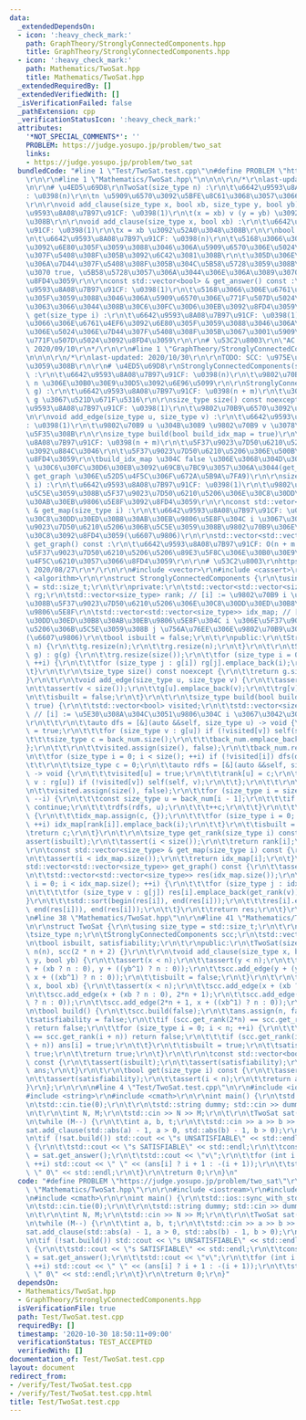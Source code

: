 ```yaml
---
data:
  _extendedDependsOn:
  - icon: ':heavy_check_mark:'
    path: GraphTheory/StronglyConnectedComponents.hpp
    title: GraphTheory/StronglyConnectedComponents.hpp
  - icon: ':heavy_check_mark:'
    path: Mathematics/TwoSat.hpp
    title: Mathematics/TwoSat.hpp
  _extendedRequiredBy: []
  _extendedVerifiedWith: []
  _isVerificationFailed: false
  _pathExtension: cpp
  _verificationStatusIcon: ':heavy_check_mark:'
  attributes:
    '*NOT_SPECIAL_COMMENTS*': ''
    PROBLEM: https://judge.yosupo.jp/problem/two_sat
    links:
    - https://judge.yosupo.jp/problem/two_sat
  bundledCode: "#line 1 \"Test/TwoSat.test.cpp\"\n#define PROBLEM \"https://judge.yosupo.jp/problem/two_sat\"\
    \r\n\r\n#line 1 \"Mathematics/TwoSat.hpp\"\n\n\n\r\n/*\r\nlast-updated: 2020/09/10\r\
    \n\r\n# \u4ED5\u69D8\r\nTwoSat(size_type n) :\r\n\t\u6642\u9593\u8A08\u7B97\u91CF\
    : \u0398(n)\r\n\tn \u5909\u6570\u3092\u5BFE\u8C61\u3068\u3057\u3066\u69CB\u7BC9\
    \r\n\r\nvoid add_clause(size_type x, bool xb, size_type y, bool yb) :\r\n\t\u6642\
    \u9593\u8A08\u7B97\u91CF: \u0398(1)\r\n\t(x = xb) v (y = yb) \u3092\u52A0\u3048\
    \u308B\r\n\r\nvoid add_clause(size_type x, bool xb) :\r\n\t\u6642\u9593\u8A08\u7B97\
    \u91CF: \u0398(1)\r\n\tx = xb \u3092\u52A0\u3048\u308B\r\n\r\nbool build() :\r\
    \n\t\u6642\u9593\u8A08\u7B97\u91CF: \u0398(n)\r\n\t\u5168\u3066\u306E\u6761\u4EF6\
    \u3092\u6E80\u305F\u3059\u3088\u3046\u306A\u5909\u6570\u306E\u5024\u306E\u7D44\
    \u307F\u5408\u308F\u305B\u3092\u6C42\u3081\u308B\r\n\t\u305D\u306E\u3088\u3046\
    \u306A\u7D44\u307F\u5408\u308F\u305B\u304C\u5B58\u5728\u3059\u308B\u306A\u3089\
    \u3070 true, \u5B58\u5728\u3057\u306A\u3044\u306E\u306A\u3089\u3070 false \u3092\
    \u8FD4\u3059\r\n\r\nconst std::vector<bool> & get_answer() const :\r\n\t\u6642\
    \u9593\u8A08\u7B97\u91CF: \u0398(1)\r\n\t\u5168\u3066\u306E\u6761\u4EF6\u3092\u6E80\
    \u305F\u3059\u3088\u3046\u306A\u5909\u6570\u306E\u771F\u507D\u5024\u304C\u5165\
    \u3063\u3066\u3044\u308B\u30C6\u30FC\u30D6\u30EB\u3092\u8FD4\u3059\r\n\r\nbool\
    \ get(size_type i) :\r\n\t\u6642\u9593\u8A08\u7B97\u91CF: \u0398(1)\r\n\t\u5168\
    \u3066\u306E\u6761\u4EF6\u3092\u6E80\u305F\u3059\u3088\u3046\u306A\u5909\u6570\
    \u306E\u5024\u306E\u7D44\u307F\u5408\u308F\u305B\u3067\u3001\u5909\u6570 i \u306E\
    \u771F\u507D\u5024\u3092\u8FD4\u3059\r\n\r\n# \u53C2\u8003\r\n\"AC Library\" https://atcoder.jp/posts/517m,\
    \ 2020/09/10\r\n*/\r\n\r\n#line 1 \"GraphTheory/StronglyConnectedComponents.hpp\"\
    \n\n\n\r\n/*\r\nlast-updated: 2020/10/30\r\n\r\nTODO: SCC: \u975E\u518D\u5E30\u306B\
    \u3059\u308B\r\n\r\n# \u4ED5\u69D8\r\nStronglyConnectedComponents(size_type n)\
    \ :\r\n\t\u6642\u9593\u8A08\u7B97\u91CF: \u0398(n)\r\n\t\u9802\u70B9\u6570\u304C\
    \ n \u306E\u30B0\u30E9\u30D5\u3092\u6E96\u5099\r\n\r\nStronglyConnectedComponentx(std::vector<std::vector<size_type>>\
    \ g) :\r\n\t\u6642\u9593\u8A08\u7B97\u91CF: \u0398(n + m)\r\n\t\u30B0\u30E9\u30D5\
    \ g \u3067\u521D\u671F\u5316\r\n\r\nsize_type size() const noexcept :\r\n\t\u6642\
    \u9593\u8A08\u7B97\u91CF: \u0398(1)\r\n\t\u9802\u70B9\u6570\u3092\u8FD4\u3059\r\
    \n\r\nvoid add_edge(size_type u, size_type v) :\r\n\t\u6642\u9593\u8A08\u7B97\u91CF\
    : \u0398(1)\r\n\t\u9802\u70B9 u \u304B\u3089 \u9802\u70B9 v \u3078\u8FBA\u3092\
    \u5F35\u308B\r\n\r\nsize_type build(bool build_idx_map = true)\r\n\t\u6642\u9593\
    \u8A08\u7B97\u91CF: \u0398(n + m)\r\n\t\u5F37\u9023\u7D50\u6210\u5206\u5206\u89E3\
    \u3092\u884C\u3046\r\n\t\u5F37\u9023\u7D50\u6210\u5206\u306E\u500B\u6570\u3092\
    \u8FD4\u3059\r\n\tbuild_idx_map \u304C false \u306E\u3068\u304D\u306F idx_map\
    \ \u30C6\u30FC\u30D6\u30EB\u3092\u69CB\u7BC9\u3057\u306A\u3044(get_map \u3084\
    \ get_graph \u306E\u52D5\u4F5C\u306F\u672A\u5B9A\u7FA9)\r\n\r\nsize_type get_rank(size_type\
    \ i) :\r\n\t\u6642\u9593\u8A08\u7B97\u91CF: \u0398(1)\r\n\t\u9802\u70B9 i \u304C\
    \u5C5E\u3059\u308B\u5F37\u9023\u7D50\u6210\u5206\u306E\u30C8\u30DD\u30ED\u30B8\
    \u30AB\u30EB\u9806\u5E8F\u3092\u8FD4\u3059\r\n\r\nconst std::vetor<size_type>\
    \ & get_map(size_type i) :\r\n\t\u6642\u9593\u8A08\u7B97\u91CF: \u0398(1)\r\n\t\
    \u30C8\u30DD\u30ED\u30B8\u30AB\u30EB\u9806\u5E8F\u304C i \u3067\u3042\u308B\u5F37\
    \u9023\u7D50\u6210\u5206\u306B\u5C5E\u3059\u308B\u9802\u70B9\u306E\u30EA\u30B9\
    \u30C8\u3092\u8FD4\u3059(\u6607\u9806)\r\n\r\nstd::vector<std::vector<size_type>>\
    \ get_graph() const :\r\n\t\u6642\u9593\u8A08\u7B97\u91CF: O(n + m log m)\r\n\t\
    \u5F37\u9023\u7D50\u6210\u5206\u5206\u89E3\u5F8C\u306E\u30B0\u30E9\u30D5\u3092\
    \u4F5C\u6210\u3057\u3066\u8FD4\u3059\r\n\r\n# \u53C2\u8003\r\nhttps://mathtrain.jp/kyorenketsu,\
    \ 2020/08/27\r\n*/\r\n\r\n#include <vector>\r\n#include <cassert>\r\n#include\
    \ <algorithm>\r\n\r\nstruct StronglyConnectedComponents {\r\n\tusing size_type\
    \ = std::size_t;\r\n\t\r\nprivate:\r\n\tstd::vector<std::vector<size_type>> g,\
    \ rg;\r\n\tstd::vector<size_type> rank; // [i] := \u9802\u70B9 i \u304C\u5C5E\u3059\
    \u308B\u5F37\u9023\u7D50\u6210\u5206\u306E\u30C8\u30DD\u30ED\u30B8\u30AB\u30EB\
    \u9806\u5E8F\r\n\tstd::vector<std::vector<size_type>> idx_map; // [i][j] := \u30C8\
    \u30DD\u30ED\u30B8\u30AB\u30EB\u9806\u5E8F\u304C i \u306E\u5F37\u9023\u7D50\u6210\
    \u5206\u306B\u5C5E\u3059\u308B j \u756A\u76EE\u306E\u9802\u70B9\u306E\u756A\u53F7\
    (\u6607\u9806)\r\n\tbool isbuilt = false;\r\n\t\r\npublic:\r\n\tStronglyConnectedComponents(size_type\
    \ n) {\r\n\t\tg.resize(n);\r\n\t\trg.resize(n);\r\n\t}\r\n\t\r\n\tStronglyConnectedComponents(std::vector<std::vector<size_type>>\
    \ g) : g(g) {\r\n\t\trg.resize(size());\r\n\t\tfor (size_type i = 0; i < size();\
    \ ++i) {\r\n\t\t\tfor (size_type j : g[i]) rg[j].emplace_back(i);\r\n\t\t}\r\n\
    \t}\r\n\t\r\n\tsize_type size() const noexcept {\r\n\t\treturn g.size();\r\n\t\
    }\r\n\t\r\n\tvoid add_edge(size_type u, size_type v) {\r\n\t\tassert(u < size());\r\
    \n\t\tassert(v < size());\r\n\t\tg[u].emplace_back(v);\r\n\t\trg[v].emplace_back(u);\r\
    \n\t\tisbuilt = false;\r\n\t}\r\n\t\r\n\tsize_type build(bool build_idx_map =\
    \ true) {\r\n\t\tstd::vector<bool> visited;\r\n\t\tstd::vector<size_type> back_num;\
    \ // [i] := \u5E30\u308A\u304C\u3051\u9806\u304C i \u3067\u3042\u308B\u9802\u70B9\
    \r\n\t\t\r\n\t\tauto dfs = [&](auto &&self, size_type u) -> void {\r\n\t\t\tvisited[u]\
    \ = true;\r\n\t\t\tfor (size_type v : g[u]) if (!visited[v]) self(self, v);\r\n\
    \t\t\tsize_type c = back_num.size();\r\n\t\t\tback_num.emplace_back(u);\r\n\t\t\
    };\r\n\t\t\r\n\t\tvisited.assign(size(), false);\r\n\t\tback_num.reserve(size());\r\
    \n\t\tfor (size_type i = 0; i < size(); ++i) if (!visited[i]) dfs(dfs, i);\r\n\
    \t\t\r\n\t\tsize_type c = 0;\r\n\t\tauto rdfs = [&](auto &&self, size_type u)\
    \ -> void {\r\n\t\t\tvisited[u] = true;\r\n\t\t\trank[u] = c;\r\n\t\t\tfor (size_type\
    \ v : rg[u]) if (!visited[v]) self(self, v);\r\n\t\t};\r\n\t\t\r\n\t\trank.resize(size());\r\
    \n\t\tvisited.assign(size(), false);\r\n\t\tfor (size_type i = size(); i > 0;\
    \ --i) {\r\n\t\t\tconst size_type u = back_num[i - 1];\r\n\t\t\tif (visited[u])\
    \ continue;\r\n\t\t\trdfs(rdfs, u);\r\n\t\t\t++c;\r\n\t\t}\r\n\t\t\r\n\t\tif (build_idx_map)\
    \ {\r\n\t\t\tidx_map.assign(c, {});\r\n\t\t\tfor (size_type i = 0; i < size();\
    \ ++i) idx_map[rank[i]].emplace_back(i);\r\n\t\t}\r\n\t\tisbuilt = true;\r\n\t\
    \treturn c;\r\n\t}\r\n\t\r\n\tsize_type get_rank(size_type i) const {\r\n\t\t\
    assert(isbuilt);\r\n\t\tassert(i < size());\r\n\t\treturn rank[i];\r\n\t}\r\n\t\
    \r\n\tconst std::vector<size_type> & get_map(size_type i) const {\r\n\t\tassert(isbuilt);\r\
    \n\t\tassert(i < idx_map.size());\r\n\t\treturn idx_map[i];\r\n\t}\r\n\t\r\n\t\
    std::vector<std::vector<size_type>> get_graph() const {\r\n\t\tassert(isbuilt);\r\
    \n\t\tstd::vector<std::vector<size_type>> res(idx_map.size());\r\n\t\tfor (size_type\
    \ i = 0; i < idx_map.size(); ++i) {\r\n\t\t\tfor (size_type j : idx_map[i]) {\r\
    \n\t\t\t\tfor (size_type v : g[j]) res[i].emplace_back(get_rank(v));\r\n\t\t\t\
    }\r\n\t\t\tstd::sort(begin(res[i]), end(res[i]));\r\n\t\t\tres[i].erase(unique(begin(res[i]),\
    \ end(res[i])), end(res[i]));\r\n\t\t}\r\n\t\treturn res;\r\n\t}\r\n};\r\n\r\n\
    \n#line 38 \"Mathematics/TwoSat.hpp\"\n\r\n#line 41 \"Mathematics/TwoSat.hpp\"\
    \n\r\nstruct TwoSat {\r\n\tusing size_type = std::size_t;\r\n\t\r\nprivate:\r\n\
    \tsize_type n;\r\n\tStronglyConnectedComponents scc;\r\n\tstd::vector<bool> ans;\r\
    \n\tbool isbuilt, satisfiability;\r\n\t\r\npublic:\r\n\tTwoSat(size_type n) :\
    \ n(n), scc(2 * n + 2) {}\r\n\t\r\n\tvoid add_clause(size_type x, bool xb, size_type\
    \ y, bool yb) {\r\n\t\tassert(x < n);\r\n\t\tassert(y < n);\r\n\t\tscc.add_edge(x\
    \ + (xb ? n : 0), y + ((yb^1) ? n : 0));\r\n\t\tscc.add_edge(y + (yb ? n : 0),\
    \ x + ((xb^1) ? n : 0));\r\n\t\tisbuilt = false;\r\n\t}\r\n\t\r\n\tvoid add_clause(size_type\
    \ x, bool xb) {\r\n\t\tassert(x < n);\r\n\t\tscc.add_edge(x + (xb ? n : 0), 2*n);\r\
    \n\t\tscc.add_edge(x + (xb ? n : 0), 2*n + 1);\r\n\t\tscc.add_edge(2*n, x + ((xb^1)\
    \ ? n : 0));\r\n\t\tscc.add_edge(2*n + 1, x + ((xb^1) ? n : 0));\r\n\t}\r\n\t\r\
    \n\tbool build() {\r\n\t\tscc.build(false);\r\n\t\tans.assign(n, false);\r\n\t\
    \tsatisfiability = false;\r\n\t\tif (scc.get_rank(2*n) == scc.get_rank(2*n + 1))\
    \ return false;\r\n\t\tfor (size_type i = 0; i < n; ++i) {\r\n\t\t\tif (scc.get_rank(i)\
    \ == scc.get_rank(i + n)) return false;\r\n\t\t\tif (scc.get_rank(i) > scc.get_rank(i\
    \ + n)) ans[i] = true;\r\n\t\t}\r\n\t\tisbuilt = true;\r\n\t\tsatisfiability =\
    \ true;\r\n\t\treturn true;\r\n\t}\r\n\t\r\n\tconst std::vector<bool> & get_answer()\
    \ const {\r\n\t\tassert(isbuilt);\r\n\t\tassert(satisfiability);\r\n\t\treturn\
    \ ans;\r\n\t}\r\n\t\r\n\tbool get(size_type i) const {\r\n\t\tassert(isbuilt);\r\
    \n\t\tassert(satisfiability);\r\n\t\tassert(i < n);\r\n\t\treturn ans[i];\r\n\t\
    }\r\n};\r\n\r\n\n#line 4 \"Test/TwoSat.test.cpp\"\n\r\n#include <iostream>\r\n\
    #include <string>\r\n#include <cmath>\r\n\r\nint main() {\r\n\tstd::ios::sync_with_stdio(false);\r\
    \n\tstd::cin.tie(0);\r\n\t\r\n\tstd::string dummy; std::cin >> dummy >> dummy;\r\
    \n\t\r\n\tint N, M;\r\n\tstd::cin >> N >> M;\r\n\t\r\n\tTwoSat sat(N);\r\n\t\r\
    \n\twhile (M--) {\r\n\t\tint a, b, t;\r\n\t\tstd::cin >> a >> b >> t;\r\n\t\t\
    sat.add_clause(std::abs(a) - 1, a > 0, std::abs(b) - 1, b > 0);\r\n\t}\r\n\t\r\
    \n\tif (!sat.build()) std::cout << \"s UNSATISFIABLE\" << std::endl;\r\n\telse\
    \ {\r\n\t\tstd::cout << \"s SATISFIABLE\" << std::endl;\r\n\t\tconst auto & ans\
    \ = sat.get_answer();\r\n\t\tstd::cout << \"v\";\r\n\t\tfor (int i = 0; i < N;\
    \ ++i) std::cout << \" \" << (ans[i] ? i + 1 : -(i + 1));\r\n\t\tstd::cout <<\
    \ \" 0\" << std::endl;\r\n\t}\r\n\treturn 0;\r\n}\n"
  code: "#define PROBLEM \"https://judge.yosupo.jp/problem/two_sat\"\r\n\r\n#include\
    \ \"Mathematics/TwoSat.hpp\"\r\n\r\n#include <iostream>\r\n#include <string>\r\
    \n#include <cmath>\r\n\r\nint main() {\r\n\tstd::ios::sync_with_stdio(false);\r\
    \n\tstd::cin.tie(0);\r\n\t\r\n\tstd::string dummy; std::cin >> dummy >> dummy;\r\
    \n\t\r\n\tint N, M;\r\n\tstd::cin >> N >> M;\r\n\t\r\n\tTwoSat sat(N);\r\n\t\r\
    \n\twhile (M--) {\r\n\t\tint a, b, t;\r\n\t\tstd::cin >> a >> b >> t;\r\n\t\t\
    sat.add_clause(std::abs(a) - 1, a > 0, std::abs(b) - 1, b > 0);\r\n\t}\r\n\t\r\
    \n\tif (!sat.build()) std::cout << \"s UNSATISFIABLE\" << std::endl;\r\n\telse\
    \ {\r\n\t\tstd::cout << \"s SATISFIABLE\" << std::endl;\r\n\t\tconst auto & ans\
    \ = sat.get_answer();\r\n\t\tstd::cout << \"v\";\r\n\t\tfor (int i = 0; i < N;\
    \ ++i) std::cout << \" \" << (ans[i] ? i + 1 : -(i + 1));\r\n\t\tstd::cout <<\
    \ \" 0\" << std::endl;\r\n\t}\r\n\treturn 0;\r\n}"
  dependsOn:
  - Mathematics/TwoSat.hpp
  - GraphTheory/StronglyConnectedComponents.hpp
  isVerificationFile: true
  path: Test/TwoSat.test.cpp
  requiredBy: []
  timestamp: '2020-10-30 18:50:11+09:00'
  verificationStatus: TEST_ACCEPTED
  verifiedWith: []
documentation_of: Test/TwoSat.test.cpp
layout: document
redirect_from:
- /verify/Test/TwoSat.test.cpp
- /verify/Test/TwoSat.test.cpp.html
title: Test/TwoSat.test.cpp
---
```

